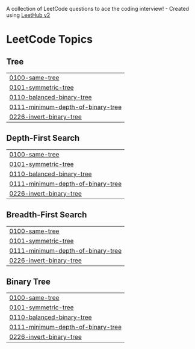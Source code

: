 A collection of LeetCode questions to ace the coding interview! - Created using [LeetHub v2](https://github.com/arunbhardwaj/LeetHub-2.0)
<!---LeetCode Topics Start-->
# LeetCode Topics
## Tree
|  |
| ------- |
| [0100-same-tree](https://github.com/AbhaySinghR/DSA/tree/master/0100-same-tree) |
| [0101-symmetric-tree](https://github.com/AbhaySinghR/DSA/tree/master/0101-symmetric-tree) |
| [0110-balanced-binary-tree](https://github.com/AbhaySinghR/DSA/tree/master/0110-balanced-binary-tree) |
| [0111-minimum-depth-of-binary-tree](https://github.com/AbhaySinghR/DSA/tree/master/0111-minimum-depth-of-binary-tree) |
| [0226-invert-binary-tree](https://github.com/AbhaySinghR/DSA/tree/master/0226-invert-binary-tree) |
## Depth-First Search
|  |
| ------- |
| [0100-same-tree](https://github.com/AbhaySinghR/DSA/tree/master/0100-same-tree) |
| [0101-symmetric-tree](https://github.com/AbhaySinghR/DSA/tree/master/0101-symmetric-tree) |
| [0110-balanced-binary-tree](https://github.com/AbhaySinghR/DSA/tree/master/0110-balanced-binary-tree) |
| [0111-minimum-depth-of-binary-tree](https://github.com/AbhaySinghR/DSA/tree/master/0111-minimum-depth-of-binary-tree) |
| [0226-invert-binary-tree](https://github.com/AbhaySinghR/DSA/tree/master/0226-invert-binary-tree) |
## Breadth-First Search
|  |
| ------- |
| [0100-same-tree](https://github.com/AbhaySinghR/DSA/tree/master/0100-same-tree) |
| [0101-symmetric-tree](https://github.com/AbhaySinghR/DSA/tree/master/0101-symmetric-tree) |
| [0111-minimum-depth-of-binary-tree](https://github.com/AbhaySinghR/DSA/tree/master/0111-minimum-depth-of-binary-tree) |
| [0226-invert-binary-tree](https://github.com/AbhaySinghR/DSA/tree/master/0226-invert-binary-tree) |
## Binary Tree
|  |
| ------- |
| [0100-same-tree](https://github.com/AbhaySinghR/DSA/tree/master/0100-same-tree) |
| [0101-symmetric-tree](https://github.com/AbhaySinghR/DSA/tree/master/0101-symmetric-tree) |
| [0110-balanced-binary-tree](https://github.com/AbhaySinghR/DSA/tree/master/0110-balanced-binary-tree) |
| [0111-minimum-depth-of-binary-tree](https://github.com/AbhaySinghR/DSA/tree/master/0111-minimum-depth-of-binary-tree) |
| [0226-invert-binary-tree](https://github.com/AbhaySinghR/DSA/tree/master/0226-invert-binary-tree) |
<!---LeetCode Topics End-->